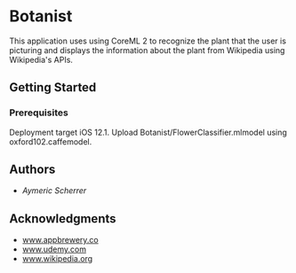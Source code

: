 # Botanist

This application uses using CoreML 2 to recognize the plant that the user is picturing and displays the information about the plant from Wikipedia using Wikipedia's APIs.

## Getting Started

### Prerequisites
Deployment target iOS 12.1.
Upload Botanist/FlowerClassifier.mlmodel using oxford102.caffemodel.

## Authors

* *Aymeric Scherrer*

## Acknowledgments

* www.appbrewery.co
* www.udemy.com
* www.wikipedia.org

